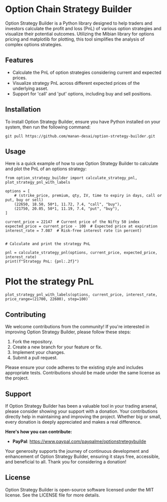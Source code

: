 
# Option Chain Strategy Builder

Option Strategy Builder is a Python library designed to help traders and investors calculate the profit and loss (PnL) of various option strategies and visualize their potential outcomes. Utilizing the Mibian library for options pricing and matplotlib for plotting, this tool simplifies the analysis of complex options strategies.

## Features

-   Calculate the PnL of option strategies considering current and expected prices.
-   Visualize strategy PnL across different expected prices of the underlying asset.
-   Support for 'call' and 'put' options, including buy and sell positions.

## Installation

To install Option Strategy Builder, ensure you have Python installed on your system, then run the following command:

`git pull https://github.com/manan-desai/option-stretegy-builder.git`

## Usage

Here is a quick example of how to use Option Strategy Builder to calculate and plot the PnL of an options strategy:


```
from option_strategy_builder import calculate_strategy_pnl, plot_strategy_pnl_with_labels

options = [
    # (strike_price, premium, qty, IV, time to expiry in days, call or put, buy or sell)
    (22650, 18.50, 50*1, 11.72, 7.4, "call", "buy"),
    (21750, 20.05, 50*1, 11.19, 7.4, "put", "buy"),
]

current_price = 22147  # Current price of the Nifty 50 index
expected_price = current_price - 100  # Expected price at expiration
interest_rate = 7.087  # Risk-free interest rate (in percent)


# Calculate and print the strategy PnL

pnl = calculate_strategy_pnl(options, current_price, expected_price, interest_rate)
print(f"Strategy PnL: {pnl:.2f}")
```

# Plot the strategy PnL
```
plot_strategy_pnl_with_labels(options, current_price, interest_rate, price_range=(21700, 22600), step=100)` 
```

## Contributing

We welcome contributions from the community! If you're interested in improving Option Strategy Builder, please follow these steps:

1.  Fork the repository.
2.  Create a new branch for your feature or fix.
3.  Implement your changes.
4.  Submit a pull request.

Please ensure your code adheres to the existing style and includes appropriate tests. Contributions should be made under the same license as the project.

## Support

If Option Strategy Builder has been a valuable tool in your trading arsenal, please consider showing your support with a donation. Your contributions directly help in maintaining and improving the project. Whether big or small, every donation is deeply appreciated and makes a real difference.

**Here's how you can contribute:**

-   **PayPal**: https://www.paypal.com/paypalme/optionstretegybuilde

Your generosity supports the journey of continuous development and enhancement of Option Strategy Builder, ensuring it stays free, accessible, and beneficial to all. Thank you for considering a donation!

## License

Option Strategy Builder is open-source software licensed under the MIT license. See the LICENSE file for more details.
